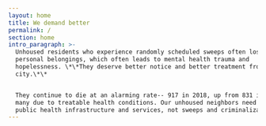 ```yaml
---
layout: home
title: We demand better
permalink: /
section: home
intro_paragraph: >-
  Unhoused residents who experience randomly scheduled sweeps often lose vital
  personal belongings, which often leads to mental health trauma and
  hopelessness. \*\*They deserve better notice and better treatment from the
  city.\*\*


  They continue to die at an alarming rate-- 917 in 2018, up from 831 in 2017--
  many due to treatable health conditions. Our unhoused neighbors need better
  public health infrastructure and services, not sweeps and criminalization.Â
---
```


